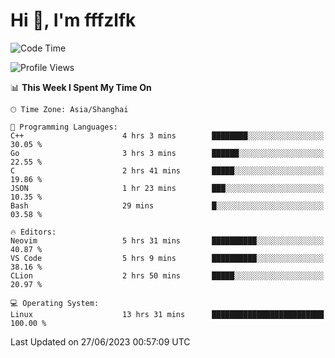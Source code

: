 # Hi 👋, I'm fffzlfk

<!--START_SECTION:waka-->
![Code Time](http://img.shields.io/badge/Code%20Time-247%20hrs%2015%20mins-blue)

![Profile Views](http://img.shields.io/badge/Profile%20Views-12-blue)

📊 **This Week I Spent My Time On** 

```text
🕑︎ Time Zone: Asia/Shanghai

💬 Programming Languages: 
C++                      4 hrs 3 mins        ████████░░░░░░░░░░░░░░░░░   30.05 % 
Go                       3 hrs 3 mins        ██████░░░░░░░░░░░░░░░░░░░   22.55 % 
C                        2 hrs 41 mins       █████░░░░░░░░░░░░░░░░░░░░   19.86 % 
JSON                     1 hr 23 mins        ███░░░░░░░░░░░░░░░░░░░░░░   10.35 % 
Bash                     29 mins             █░░░░░░░░░░░░░░░░░░░░░░░░   03.58 % 

🔥 Editors: 
Neovim                   5 hrs 31 mins       ██████████░░░░░░░░░░░░░░░   40.87 % 
VS Code                  5 hrs 9 mins        ██████████░░░░░░░░░░░░░░░   38.16 % 
CLion                    2 hrs 50 mins       █████░░░░░░░░░░░░░░░░░░░░   20.97 % 

💻 Operating System: 
Linux                    13 hrs 31 mins      █████████████████████████   100.00 % 
```


 Last Updated on 27/06/2023 00:57:09 UTC
<!--END_SECTION:waka-->
